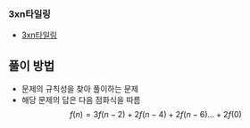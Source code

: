 ### 3xn타일링
- [3xn타일링](https://school.programmers.co.kr/learn/courses/30/lessons/12902)
## 풀이 방법
- 문제의 규칙성을 찾아 풀이하는 문제
- 해당 문제의 답은 다음 점화식을 따름  
$$f(n) = 3f(n-2) + 2f(n-4) + 2f(n-6) ... + 2f(0)$$